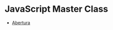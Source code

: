 # JavaScript Master Class

- [Abertura](https://github.com/juscelinodjj/js-master-class/blob/main/aulas/abertura.md)